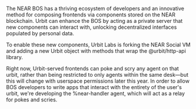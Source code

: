 The NEAR BOS has a thriving ecosystem of developers and an innovative method for composing frontends via components stored on the NEAR blockchain. Urbit can enhance the BOS by acting as a private server that new components can interact with, unlocking decentralized interfaces populated by personal data.

To enable these new components, Urbit Labs is forking the NEAR Social VM and adding a new Urbit object with methods that wrap the @urbit/http-api library.

Right now, Urbit-served frontends can poke and scry any agent on that urbit, rather than being restricted to only agents within the same desk—but this will change with userspace permissions later this year. In order to allow BOS developers to write apps that interact with the entirety of the user's urbit, we're developing the %near-handler agent, which will act as a relay for pokes and scries.
